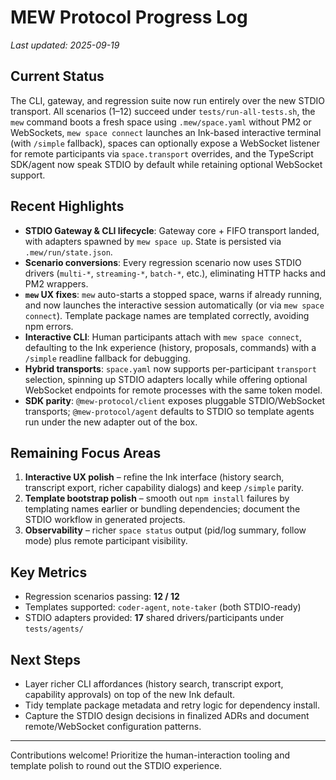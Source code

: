 # MEW Protocol Progress Log

_Last updated: 2025-09-19_

## Current Status
The CLI, gateway, and regression suite now run entirely over the new STDIO transport. All scenarios (1–12) succeed under `tests/run-all-tests.sh`, the `mew` command boots a fresh space using `.mew/space.yaml` without PM2 or WebSockets, `mew space connect` launches an Ink-based interactive terminal (with `/simple` fallback), spaces can optionally expose a WebSocket listener for remote participants via `space.transport` overrides, and the TypeScript SDK/agent now speak STDIO by default while retaining optional WebSocket support.

## Recent Highlights
- **STDIO Gateway & CLI lifecycle**: Gateway core + FIFO transport landed, with adapters spawned by `mew space up`. State is persisted via `.mew/run/state.json`.
- **Scenario conversions**: Every regression scenario now uses STDIO drivers (`multi-*`, `streaming-*`, `batch-*`, etc.), eliminating HTTP hacks and PM2 wrappers.
- **`mew` UX fixes**: `mew` auto-starts a stopped space, warns if already running, and now launches the interactive session automatically (or via `mew space connect`). Template package names are templated correctly, avoiding npm errors.
- **Interactive CLI**: Human participants attach with `mew space connect`, defaulting to the Ink experience (history, proposals, commands) with a `/simple` readline fallback for debugging.
- **Hybrid transports**: `space.yaml` now supports per-participant `transport` selection, spinning up STDIO adapters locally while offering optional WebSocket endpoints for remote processes with the same token model.
- **SDK parity**: `@mew-protocol/client` exposes pluggable STDIO/WebSocket transports; `@mew-protocol/agent` defaults to STDIO so template agents run under the new adapter out of the box.

## Remaining Focus Areas
1. **Interactive UX polish** – refine the Ink interface (history search, transcript export, richer capability dialogs) and keep `/simple` parity.
2. **Template bootstrap polish** – smooth out `npm install` failures by templating names earlier or bundling dependencies; document the STDIO workflow in generated projects.
3. **Observability** – richer `space status` output (pid/log summary, follow mode) plus remote participant visibility.

## Key Metrics
- Regression scenarios passing: **12 / 12**
- Templates supported: `coder-agent`, `note-taker` (both STDIO-ready)
- STDIO adapters provided: **17** shared drivers/participants under `tests/agents/`

## Next Steps
- Layer richer CLI affordances (history search, transcript export, capability approvals) on top of the new Ink default.
- Tidy template package metadata and retry logic for dependency install.
- Capture the STDIO design decisions in finalized ADRs and document remote/WebSocket configuration patterns.

---
Contributions welcome! Prioritize the human-interaction tooling and template polish to round out the STDIO experience.
